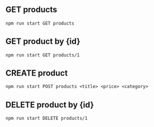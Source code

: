 ## GET products
```shell
npm run start GET products
```

## GET product by {id}
```shell
npm run start GET products/1
```

## CREATE product
```shell
npm run start POST products <title> <price> <category>
```

## DELETE product by {id}
```shell
npm run start DELETE products/1
```

